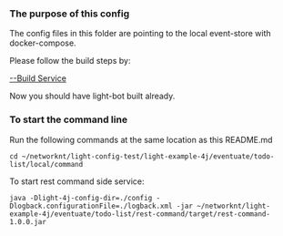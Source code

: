 ### The purpose of this config

 The config files in this folder are pointing to the local event-store with docker-compose.

Please follow the build steps by:

 [--Build Service](https://github.com/networknt/light-config-test/tree/develop/light-example-4j/eventuate/todo-list/local)


Now you should have light-bot built already.

### To start the command line

Run the following commands at the same location as this README.md

```
cd ~/networknt/light-config-test/light-example-4j/eventuate/todo-list/local/command
```

To start rest command side service:

```
java -Dlight-4j-config-dir=./config -Dlogback.configurationFile=./logback.xml -jar ~/networknt/light-example-4j/eventuate/todo-list/rest-command/target/rest-command-1.0.0.jar
```
